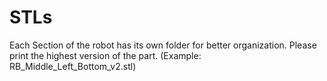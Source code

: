 # STLs
Each Section of the robot has its own folder for better organization. Please print the highest version of the part. (Example: RB_Middle_Left_Bottom_v2.stl)

